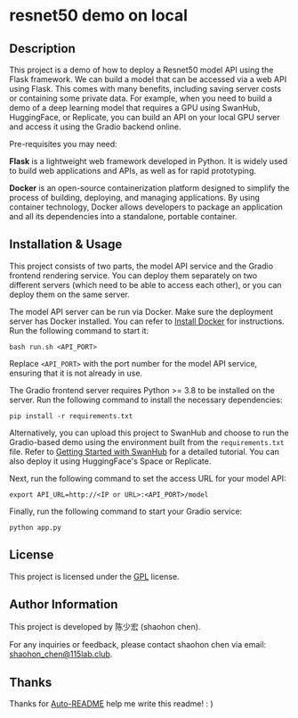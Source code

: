 # resnet50 demo on local

## Description

This project is a demo of how to deploy a Resnet50 model API using the Flask framework. We can build a model that can be accessed via a web API using Flask. This comes with many benefits, including saving server costs or containing some private data. For example, when you need to build a demo of a deep learning model that requires a GPU using SwanHub, HuggingFace, or Replicate, you can build an API on your local GPU server and access it using the Gradio backend online.

Pre-requisites you may need:

**Flask** is a lightweight web framework developed in Python. It is widely used to build web applications and APIs, as well as for rapid prototyping.

**Docker** is an open-source containerization platform designed to simplify the process of building, deploying, and managing applications. By using container technology, Docker allows developers to package an application and all its dependencies into a standalone, portable container.

## Installation & Usage

This project consists of two parts, the model API service and the Gradio frontend rendering service. You can deploy them separately on two different servers (which need to be able to access each other), or you can deploy them on the same server.

The model API server can be run via Docker. Make sure the deployment server has Docker installed. You can refer to [Install Docker](https://docs.docker.com/desktop/) for instructions. Run the following command to start it:

```
bash run.sh <API_PORT>
```

Replace `<API_PORT>` with the port number for the model API service, ensuring that it is not already in use.

The Gradio frontend server requires Python >= 3.8 to be installed on the server. Run the following command to install the necessary dependencies:

```
pip install -r requirements.txt
```

Alternatively, you can upload this project to SwanHub and choose to run the Gradio-based demo using the environment built from the `requirements.txt` file. Refer to [Getting Started with SwanHub](https://geektechstudio.feishu.cn/wiki/SpdSwReT8iNF5NkfngwciSS6nVf) for a detailed tutorial. You can also deploy it using HuggingFace's Space or Replicate.

Next, run the following command to set the access URL for your model API:

```
export API_URL=http://<IP or URL>:<API_PORT>/model
```

Finally, run the following command to start your Gradio service:

```
python app.py
```

## License

This project is licensed under the [GPL](https://www.gnu.org/licenses/gpl-3.0.en.html) license.

## Author Information

This project is developed by 陈少宏 (shaohon chen).

For any inquiries or feedback, please contact shaohon chen via email: shaohon_chen@115lab.club.

## Thanks

Thanks for [Auto-README](https://swanhub.co/SwanHub/Auto-README/demo) help me write this readme! : )
